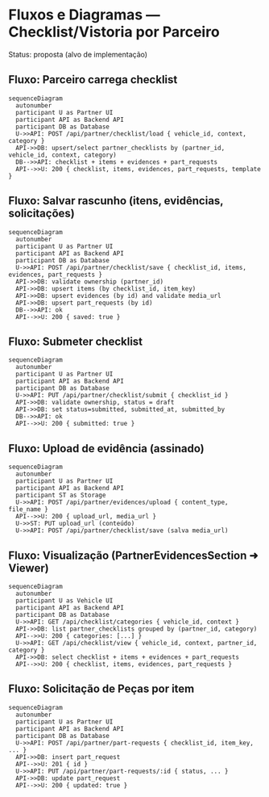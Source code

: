 # Fluxos e Diagramas — Checklist/Vistoria por Parceiro

Status: proposta (alvo de implementação)

## Fluxo: Parceiro carrega checklist

```mermaid
sequenceDiagram
  autonumber
  participant U as Partner UI
  participant API as Backend API
  participant DB as Database
  U->>API: POST /api/partner/checklist/load { vehicle_id, context, category }
  API->>DB: upsert/select partner_checklists by (partner_id, vehicle_id, context, category)
  DB-->>API: checklist + items + evidences + part_requests
  API-->>U: 200 { checklist, items, evidences, part_requests, template }
```

## Fluxo: Salvar rascunho (itens, evidências, solicitações)

```mermaid
sequenceDiagram
  autonumber
  participant U as Partner UI
  participant API as Backend API
  participant DB as Database
  U->>API: POST /api/partner/checklist/save { checklist_id, items, evidences, part_requests }
  API->>DB: validate ownership (partner_id)
  API->>DB: upsert items (by checklist_id, item_key)
  API->>DB: upsert evidences (by id) and validate media_url
  API->>DB: upsert part_requests (by id)
  DB-->>API: ok
  API-->>U: 200 { saved: true }
```

## Fluxo: Submeter checklist

```mermaid
sequenceDiagram
  autonumber
  participant U as Partner UI
  participant API as Backend API
  participant DB as Database
  U->>API: PUT /api/partner/checklist/submit { checklist_id }
  API->>DB: validate ownership, status = draft
  API->>DB: set status=submitted, submitted_at, submitted_by
  DB-->>API: ok
  API-->>U: 200 { submitted: true }
```

## Fluxo: Upload de evidência (assinado)

```mermaid
sequenceDiagram
  autonumber
  participant U as Partner UI
  participant API as Backend API
  participant ST as Storage
  U->>API: POST /api/partner/evidences/upload { content_type, file_name }
  API-->>U: 200 { upload_url, media_url }
  U->>ST: PUT upload_url (conteúdo)
  U->>API: POST /api/partner/checklist/save (salva media_url)
```

## Fluxo: Visualização (PartnerEvidencesSection ➜ Viewer)

```mermaid
sequenceDiagram
  autonumber
  participant U as Vehicle UI
  participant API as Backend API
  participant DB as Database
  U->>API: GET /api/checklist/categories { vehicle_id, context }
  API->>DB: list partner_checklists grouped by (partner_id, category)
  API-->>U: 200 { categories: [...] }
  U->>API: GET /api/checklist/view { vehicle_id, context, partner_id, category }
  API->>DB: select checklist + items + evidences + part_requests
  API-->>U: 200 { checklist, items, evidences, part_requests }
```

## Fluxo: Solicitação de Peças por item

```mermaid
sequenceDiagram
  autonumber
  participant U as Partner UI
  participant API as Backend API
  participant DB as Database
  U->>API: POST /api/partner/part-requests { checklist_id, item_key, ... }
  API->>DB: insert part_request
  API-->>U: 201 { id }
  U->>API: PUT /api/partner/part-requests/:id { status, ... }
  API->>DB: update part_request
  API-->>U: 200 { updated: true }
```
